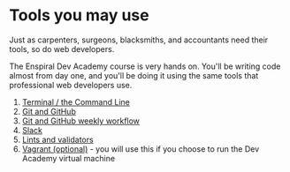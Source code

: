 # Tools you may use

Just as carpenters, surgeons, blacksmiths, and accountants need their tools, so do web developers.

The Enspiral Dev Academy course is very hands on. You'll be writing code almost from day one, and you'll be doing it using the same tools that professional web developers use.

1. [Terminal / the Command Line](./terminal/)
4. [Git and GitHub](./git-and-github/)
5. [Git and GitHub weekly workflow](./git-and-github/using-github-during-phase-0.md)
6. [Slack](./slack)
7. [Lints and validators](./lints-and-validators)
8. [Vagrant (optional)](./vagrant/) - you will use this if you choose to run the Dev Academy virtual machine
